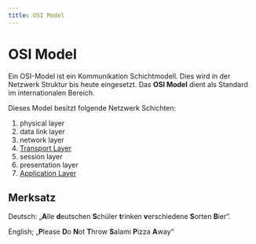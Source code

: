 ```yaml
---
title: OSI Model
---
```


# OSI Model

Ein OSI-Model ist ein Kommunikation Schichtmodell. Dies wird in der Netzwerk Struktur bis heute eingesetzt. Das **OSI Model** dient als Standard im internationalen Bereich.

Dieses Model besitzt folgende Netzwerk Schichten:

1.  physical layer
2.  data link layer
3.  network layer
4.  [Transport Layer](./Transport_Layer)
5.  session layer
6.  presentation layer
7.  [Application Layer](./Application-Layer)

## Merksatz

Deutsch: „**A**lle **d**eutschen **S**chüler **t**rinken **v**erschiedene **S**orten **B**ier“.

English; „**P**lease **D**o **N**ot **T**hrow **S**alami **P**izza **A**way“
